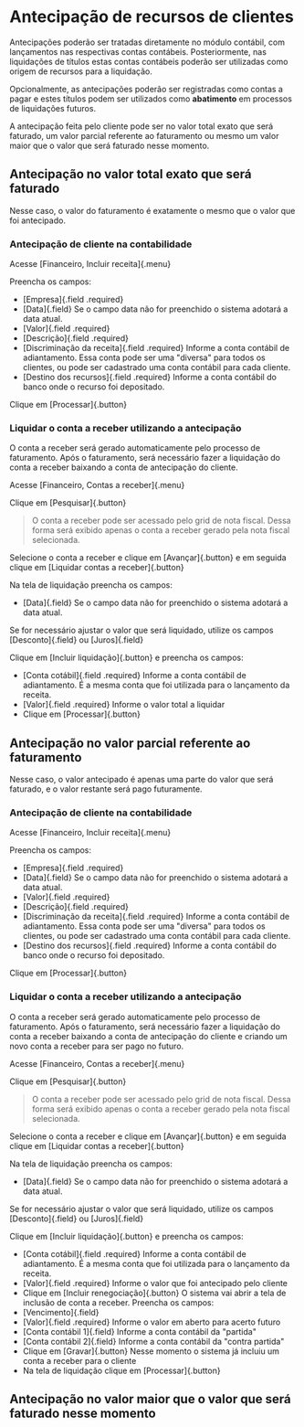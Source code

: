 # Antecipação de recursos de clientes

Antecipações poderão ser tratadas diretamente no módulo contábil, com lançamentos nas respectivas contas contábeis.
Posteriormente, nas liquidações de títulos estas contas contábeis poderão ser utilizadas como origem de recursos para a liquidação.

Opcionalmente, as antecipações poderão ser registradas como contas a pagar e estes títulos podem ser utilizados como **abatimento** em processos de liquidações futuros.

A antecipação feita pelo cliente pode ser no valor total exato que será faturado, um valor parcial referente ao faturamento ou mesmo um valor maior que o valor que será faturado nesse momento.

## Antecipação no valor total exato que será faturado

Nesse caso, o valor do faturamento é exatamente o mesmo que o valor que foi antecipado.

### Antecipação de cliente na contabilidade

Acesse [Financeiro, Incluir receita]{.menu}

Preencha os campos:
* [Empresa]{.field .required}
* [Data]{.field}
Se o campo data não for preenchido o sistema adotará a data atual.
* [Valor]{.field .required}
* [Descrição]{.field .required}
* [Discriminação da receita]{.field .required}
Informe a conta contábil de adiantamento. Essa conta pode ser uma "diversa" para todos os clientes, ou pode ser cadastrado uma conta contábil para cada cliente.
* [Destino dos recursos]{.field .required}
Informe a conta contábil do banco onde o recurso foi depositado.

Clique em [Processar]{.button}

### Liquidar o conta a receber utilizando a antecipação

O conta a receber será gerado automaticamente pelo processo de faturamento. Após o faturamento, será necessário fazer a liquidação do conta a receber baixando a conta de antecipação do cliente.

Acesse [Financeiro, Contas a receber]{.menu}

Clique em [Pesquisar]{.button}

> O conta a receber pode ser acessado pelo grid de nota fiscal. Dessa forma será exibido apenas o conta a receber gerado pela nota fiscal selecionada.

Selecione o conta a receber e clique em [Avançar]{.button} e em seguida clique em [Liquidar contas a receber]{.button}

Na tela de liquidação preencha os campos:
* [Data]{.field}
Se o campo data não for preenchido o sistema adotará a data atual.

Se for necessário ajustar o valor que será liquidado, utilize os campos [Desconto]{.field} ou [Juros]{.field}

 Clique em [Incluir liquidação]{.button} e preencha os campos:
* [Conta cotábil]{.field .required}
Informe a conta contábil de adiantamento. É a mesma conta que foi utilizada para o lançamento da receita. 
* [Valor]{.field .required}
Informe o valor total a liquidar
* Clique em [Processar]{.button}

## Antecipação no valor parcial referente ao faturamento

Nesse caso, o valor antecipado é apenas uma parte do valor que será faturado, e o valor restante será pago futuramente.

### Antecipação de cliente na contabilidade

Acesse [Financeiro, Incluir receita]{.menu}

Preencha os campos:
* [Empresa]{.field .required}
* [Data]{.field}
Se o campo data não for preenchido o sistema adotará a data atual.
* [Valor]{.field .required}
* [Descrição]{.field .required}
* [Discriminação da receita]{.field .required}
Informe a conta contábil de adiantamento. Essa conta pode ser uma "diversa" para todos os clientes, ou pode ser cadastrado uma conta contábil para cada cliente.
* [Destino dos recursos]{.field .required}
Informe a conta contábil do banco onde o recurso foi depositado.

Clique em [Processar]{.button}

### Liquidar o conta a receber utilizando a antecipação

O conta a receber será gerado automaticamente pelo processo de faturamento. Após o faturamento, será necessário fazer a liquidação do conta a receber baixando a conta de antecipação do cliente e criando um novo conta a receber para ser pago no futuro.

Acesse [Financeiro, Contas a receber]{.menu}

Clique em [Pesquisar]{.button}

> O conta a receber pode ser acessado pelo grid de nota fiscal. Dessa forma será exibido apenas o conta a receber gerado pela nota fiscal selecionada.

Selecione o conta a receber e clique em [Avançar]{.button} e em seguida clique em [Liquidar contas a receber]{.button}

Na tela de liquidação preencha os campos:
* [Data]{.field}
Se o campo data não for preenchido o sistema adotará a data atual.

Se for necessário ajustar o valor que será liquidado, utilize os campos [Desconto]{.field} ou [Juros]{.field}

 Clique em [Incluir liquidação]{.button} e preencha os campos:
* [Conta cotábil]{.field .required}
Informe a conta contábil de adiantamento. É a mesma conta que foi utilizada para o lançamento da receita. 
* [Valor]{.field .required}
Informe o valor que foi antecipado pelo cliente
* Clique em [Incluir renegociação]{.button}
O sistema vai abrir a tela de inclusão de conta a receber. Preencha os campos:
* [Vencimento]{.field}
* [Valor]{.field .required}
Informe o valor em aberto para acerto futuro
* [Conta contábil 1]{.field}
Informe a conta contábil da "partida"
* [Conta contábil 2]{.field}
Informe a conta contábil da "contra partida"
* Clique em [Gravar]{.button}
Nesse momento o sistema já incluiu um conta a receber para o cliente
* Na tela de liquidação clique em [Processar]{.button}


## Antecipação no valor maior que o valor que será faturado nesse momento

